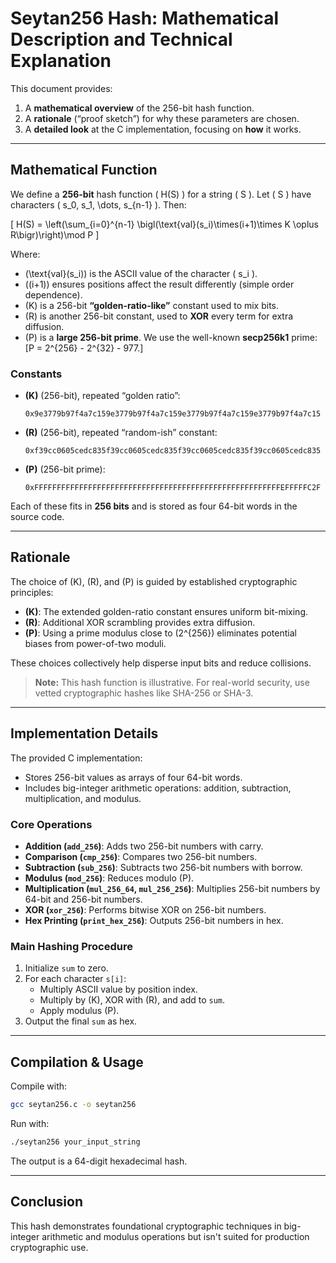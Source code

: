 # Seytan256 Hash: Mathematical Description and Technical Explanation

This document provides:

1. A **mathematical overview** of the 256-bit hash function.
2. A **rationale** (“proof sketch”) for why these parameters are chosen.
3. A **detailed look** at the C implementation, focusing on **how** it works.

---

## Mathematical Function

We define a **256-bit** hash function \( H(S) \) for a string \( S \). Let \( S \) have characters \( s_0, s_1, \dots, s_{n-1} \). Then:

\[
H(S) = \left(\sum_{i=0}^{n-1} \bigl(\text{val}(s_i)\times(i+1)\times K \oplus R\bigr)\right)\mod P
\]

Where:
- \(\text{val}(s_i)\) is the ASCII value of the character \( s_i \).
- \((i+1)\) ensures positions affect the result differently (simple order dependence).
- \(K\) is a 256-bit **“golden-ratio-like”** constant used to mix bits.
- \(R\) is another 256-bit constant, used to **XOR** every term for extra diffusion.
- \(P\) is a **large 256-bit prime**. We use the well-known **secp256k1** prime:
  \[P = 2^{256} - 2^{32} - 977.\]

### Constants

- **\(K\)** (256-bit), repeated “golden ratio”:
  ```
  0x9e3779b97f4a7c159e3779b97f4a7c159e3779b97f4a7c159e3779b97f4a7c15
  ```
- **\(R\)** (256-bit), repeated “random-ish” constant:
  ```
  0xf39cc0605cedc835f39cc0605cedc835f39cc0605cedc835f39cc0605cedc835
  ```
- **\(P\)** (256-bit prime):
  ```
  0xFFFFFFFFFFFFFFFFFFFFFFFFFFFFFFFFFFFFFFFFFFFFFFFFFFFFFFFEFFFFFC2F
  ```

Each of these fits in **256 bits** and is stored as four 64-bit words in the source code.

---

## Rationale

The choice of \(K\), \(R\), and \(P\) is guided by established cryptographic principles:

- **\(K\)**: The extended golden-ratio constant ensures uniform bit-mixing.
- **\(R\)**: Additional XOR scrambling provides extra diffusion.
- **\(P\)**: Using a prime modulus close to \(2^{256}\) eliminates potential biases from power-of-two moduli.

These choices collectively help disperse input bits and reduce collisions.

> **Note:** This hash function is illustrative. For real-world security, use vetted cryptographic hashes like SHA-256 or SHA-3.

---

## Implementation Details

The provided C implementation:
- Stores 256-bit values as arrays of four 64-bit words.
- Includes big-integer arithmetic operations: addition, subtraction, multiplication, and modulus.

### Core Operations

- **Addition (`add_256`)**: Adds two 256-bit numbers with carry.
- **Comparison (`cmp_256`)**: Compares two 256-bit numbers.
- **Subtraction (`sub_256`)**: Subtracts two 256-bit numbers with borrow.
- **Modulus (`mod_256`)**: Reduces modulo \(P\).
- **Multiplication (`mul_256_64`, `mul_256_256`)**: Multiplies 256-bit numbers by 64-bit and 256-bit numbers.
- **XOR (`xor_256`)**: Performs bitwise XOR on 256-bit numbers.
- **Hex Printing (`print_hex_256`)**: Outputs 256-bit numbers in hex.

### Main Hashing Procedure

1. Initialize `sum` to zero.
2. For each character `s[i]`:
   - Multiply ASCII value by position index.
   - Multiply by \(K\), XOR with \(R\), and add to `sum`.
   - Apply modulus \(P\).
3. Output the final `sum` as hex.

---

## Compilation & Usage

Compile with:
```bash
gcc seytan256.c -o seytan256
```

Run with:
```bash
./seytan256 your_input_string
```

The output is a 64-digit hexadecimal hash.

---

## Conclusion

This hash demonstrates foundational cryptographic techniques in big-integer arithmetic and modulus operations but isn't suited for production cryptographic use.
